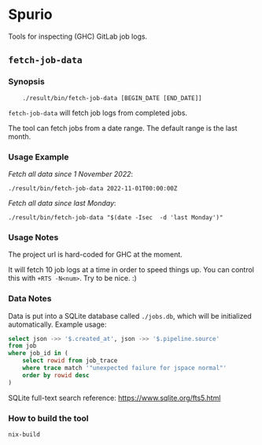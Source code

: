 # Spurio

Tools for inspecting (GHC) GitLab job logs.

## `fetch-job-data`

### Synopsis

```
    ./result/bin/fetch-job-data [BEGIN_DATE [END_DATE]]
```

`fetch-job-data` will fetch job logs from completed jobs.

The tool can fetch jobs from a date range. The default range is the last month.

### Usage Example

*Fetch all data since 1 November 2022*:

```
./result/bin/fetch-job-data 2022-11-01T00:00:00Z
```

*Fetch all data since last Monday*:

```
./result/bin/fetch-job-data "$(date -Isec  -d 'last Monday')"
```

### Usage Notes

The project url is hard-coded for GHC at the moment.

It will fetch 10 job logs at a time in order to speed things up.
You can control this with `+RTS -N<num>`.
Try to be nice. :)

### Data Notes

Data is put into a SQLite database called `./jobs.db`, which will be initialized
automatically. Example usage:

```sql
select json ->> '$.created_at', json ->> '$.pipeline.source'
from job
where job_id in (
    select rowid from job_trace
    where trace match '"unexpected failure for jspace normal"'
    order by rowid desc
)
```

SQLite full-text search reference: https://www.sqlite.org/fts5.html

### How to build the tool

`nix-build`
